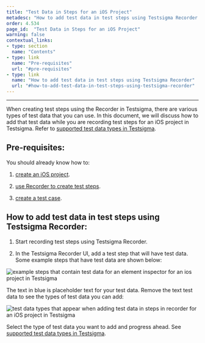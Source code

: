 ```yaml
---
title: "Test Data in Steps for an iOS Project"
metadesc: "How to add test data in test steps using Testsigma Recorder for an iOS project"
order: 4.534
page_id:  "Test Data in Steps for an iOS Project"
warning: false
contextual_links:
- type: section
  name: "Contents"
- type: link
  name: "Pre-requisites"
  url: "#pre-requisites"
- type: link
  name: "How to add test data in test steps using Testsigma Recorder"
  url: "#how-to-add-test-data-in-test-steps-using-testsigma-recorder"
---
```


---
When creating test steps using the Recorder in Testsigma, there are various types of test data that you can use. In this document, we will discuss how to add that test data while you are recording test steps for an iOS project in Testsigma. Refer to [supported test data types in Testsigma](https://testsigma.com/docs/test-data/types/overview/).


## **Pre-requisites:**
You should already know how to:

1. [create an iOS project](https://testsigma.com/docs/projects/overview/).

2. [use Recorder to create test steps](https://testsigma.com/docs/test-cases/create-steps-recorder/ios-apps/overview/).

3. [create a test case](https://testsigma.com/docs/test-cases/manage/add-edit-delete/).


## **How to add test data in test steps using Testsigma Recorder:**
1. Start recording test steps using Testsigma Recorder.
   
2. In the Testsigma Recorder UI, add a test step that will have test data. Some example steps that have test data are shown below:


![example steps that contain test data for an element inspector for an ios project in Testsigma](https://docs.testsigma.com/images/test-data-options/test-data-example-steps-for-element-inspector-testsigma-ios.png)


The text in blue is placeholder text for your test data. Remove the text test data to see the types of test data you can add:

![test data types that appear when adding test data in steps in recorder for an iOS project in Testsigma](https://docs.testsigma.com/images/test-data-options/test-data-types-test-data-in-element-inspector-steps-testsigma-ios.png)


Select the type of test data you want to add and progress ahead. See [supported test data types in Testsigma](https://testsigma.com/docs/test-data/types/overview/).

